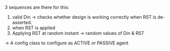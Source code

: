 3 sequences are there for this:
1. valid Din -> checks whether design is working correctly when RST is de-asserted.
2. when RST is applied 
3. Applying RST at random instant -> random values of Din & RST

-> A config class to configure as ACTIVE or PASSIVE agent

